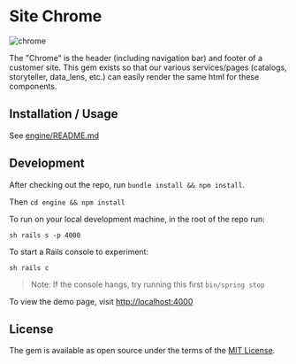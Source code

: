 # Site Chrome

![chrome](http://www.3dtotal.com/admin/new_cropper/tutorial_content_images/208_tid_main_01.jpg)

The "Chrome" is the header (including navigation bar) and footer of a customer site. This gem exists
so that our various services/pages (catalogs, storyteller, data_lens, etc.) can easily render the
same html for these components.

## Installation / Usage

See [engine/README.md](file:///engine/README.md)

## Development

After checking out the repo, run `bundle install && npm install`.

Then `cd engine && npm install`

To run on your local development machine, in the root of the repo run:

    sh rails s -p 4000

To start a Rails console to experiment:

    sh rails c

> Note: If the console hangs, try running this first `bin/spring stop`

To view the demo page, visit [http://localhost:4000](http://localhost:4000)

## License

The gem is available as open source under the terms of the
[MIT License](http://opensource.org/licenses/MIT).
